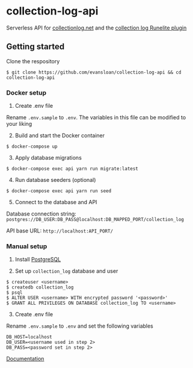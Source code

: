 # collection-log-api

Serverless API for [collectionlog.net](https://github.com/evansloan/collectionlog.net) and the [collection log Runelite plugin](https://github.com/evansloan/collection-log)

## Getting started

Clone the respository

```
$ git clone https://github.com/evansloan/collection-log-api && cd collection-log-api
```

### Docker setup

1. Create .env file

Rename `.env.sample` to `.env`. The variables in this file can be modified to your liking

2. Build and start the Docker container

```
$ docker-compose up
```

3. Apply database migrations

```
$ docker-compose exec api yarn run migrate:latest
```

4. Run database seeders (optional)

```
$ docker-compose exec api yarn run seed
```

5. Connect to the database and API

Database connection string: `postgres://DB_USER:DB_PASS@localhost:DB_MAPPED_PORT/collection_log`

API base URL: `http://localhost:API_PORT/`

### Manual setup

1. Install [PostgreSQL](https://www.postgresql.org/download/)

2. Set up `collection_log` database and user

```
$ createuser <username>
$ createdb collection_log
$ psql
$ ALTER USER <username> WITH encrypted password '<password>'
$ GRANT ALL PRIVILEGES ON DATABASE collection_log TO <username>
```

3. Create .env file

Rename `.env.sample` to `.env` and set the following variables

```
DB_HOST=localhost
DB_USER=<username used in step 2>
DB_PASS=<password set in step 2>
```

[Documentation](https://docs.collectionlog.net)
